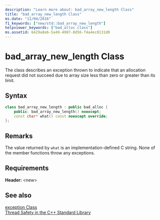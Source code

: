 ```yaml
---
description: "Learn more about: bad_array_new_length Class"
title: "bad_array_new_length Class"
ms.date: "11/04/2016"
f1_keywords: ["new/std::bad_array_new_length"]
helpviewer_keywords: ["bad_alloc class"]
ms.assetid: 6429a8e6-5a49-4907-8d56-f4a4ec8131d0
---
```

# bad_array_new_length Class

The class describes an exception thrown to indicate that an allocation request did not succeed due to array size less than zero or greater than its limit.

## Syntax

```cpp
class bad_array_new_length : public bad_alloc {
    public: bad_array_new_length() noexcept;
    const char* what() const noexcept override;
};
```

## Remarks

The value returned by `what` is an implementation-defined C string. None of the member functions throw any exceptions.

## Requirements

**Header:** \<new>

## See also

[exception Class](../standard-library/exception-class.md)\
[Thread Safety in the C++ Standard Library](../standard-library/thread-safety-in-the-cpp-standard-library.md)
